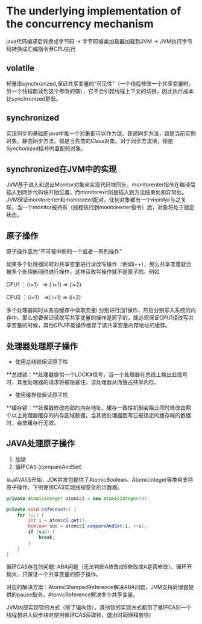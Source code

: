 # The underlying implementation of the concurrency mechanism

java代码编译后转换成字节码 -&gt; 字节码被类加载器加载到JVM -&gt; JVM执行字节码转换成汇编指令至CPU执行

## volatile

轻量级synchronized,保证共享变量的“可见性”（一个线程修改一个共享变量时，另一个线程能读到这个修改的值），它不会引起线程上下文的切换，因此执行成本比synchronized更低。

## synchronized

实现同步的基础即java中每一个对象都可以作为锁。普通同步方法，锁是当前实例对象。静态同步方法，锁是当先类的Class对象。对于同步方法块，锁是Synchonized括号内置配的对象。

## synchronized在JVM中的实现

JVM基于进入和退出Monitor对象来实现代码块同步，monitorenter指令在编译后插入到同步代码块开始位置，而monitorexit则是插入到方法结束处和异常处。JVM保证monitorenter和monitorexit配对。任何对象都有一个monitor与之关联，当一个monitor被持有（线程执行到monitorenter指令）后，对象将处于锁定状态。

## 原子操作

原子操作意为“不可被中断的一个或者一系列操作”

如果多个处理器同时对共享变量进行读改写操作（例如i++），那么共享变量就会被多个处理器同时进行操作，这样读改写操作就不是原子的。例如

CPU1 ：（i=1） =&gt; \( i+1\) =&gt; \(i=2\)

CPU2 ：（i=1） =&gt;\( i+1\) =&gt; \(i=2\)

多个处理器同时从各自缓存中读取变量i,分别进行加1操作，然后分别写入系统的内存中。那么想要保证读改写共享变量的操作是原子的，就必须保证CPU1读改写共享变量的时候，其他CPU不能操作缓存了该共享变量内存地址的缓存。

## 处理器处理原子操作

* 使用总线锁保证原子性

**总线锁：**处理器提供一个LOCK\#信号，当一个处理器在总线上输出此信号时，其他处理器的请求将被阻塞住，该处理器从而独占共享内存。

* 使用缓存锁保证原子性

**缓存锁：**处理器修改内部的内存地址，缓存一致性机制会阻止同时修改由两个以上处理器缓存的内存区域数据，当其他处理器回写已被锁定的缓存喊的数据时，会使缓存行无效。

## JAVA处理原子操作

1. 加锁
2. 循环CAS \(compareAndSet\)

从JAVA1.5开始，JDK并发包提供了AtomicBoolean、AtomicInteger等类来支持原子操作。下例使用CAS实现线程安全的计数器。

```java
private AtomicInteger atomicI = new AtomicInteger(0);
```

```java
private void safeCount() {
    for (;;) {
        int i = atomicI.get();
        boolean suc = atomicI.compareAndSet(i, ++i);
        if (suc) {
            break;
        }
    }
}
```

循环CAS存在的问题: ABA问题（无法判断A修改成B修改成A是否修改）、循环开销大、只保证一个共享变量的原子操作。

对应的解决方案：AtomicStampedReference解决ABA问题，JVM支持处理器提供的pause指令，AtomicReference解决多个共享变量。

JVM内部实现锁的方式（除了偏向锁），其他锁的实现方式都用了循环CAS\(一个线程想进入同步块时使用循环CAS获取锁，退出时同理释放锁\)

